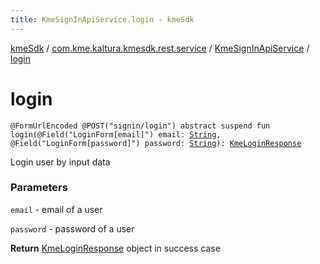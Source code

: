 ```yaml
---
title: KmeSignInApiService.login - kmeSdk
---
```


[kmeSdk](../../index.html) / [com.kme.kaltura.kmesdk.rest.service](../index.html) / [KmeSignInApiService](index.html) / [login](./login.html)

# login

`@FormUrlEncoded @POST("signin/login") abstract suspend fun login(@Field("LoginForm[email]") email: `[`String`](https://kotlinlang.org/api/latest/jvm/stdlib/kotlin/-string/index.html)`, @Field("LoginForm[password]") password: `[`String`](https://kotlinlang.org/api/latest/jvm/stdlib/kotlin/-string/index.html)`): `[`KmeLoginResponse`](../../com.kme.kaltura.kmesdk.rest.response.signin/-kme-login-response/index.html)

Login user by input data

### Parameters

`email` - email of a user

`password` - password of a user

**Return**
[KmeLoginResponse](../../com.kme.kaltura.kmesdk.rest.response.signin/-kme-login-response/index.html) object in success case

